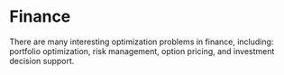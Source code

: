 # Finance

There are many interesting optimization problems in finance, including: portfolio optimization, risk management, option pricing, and investment decision support.
